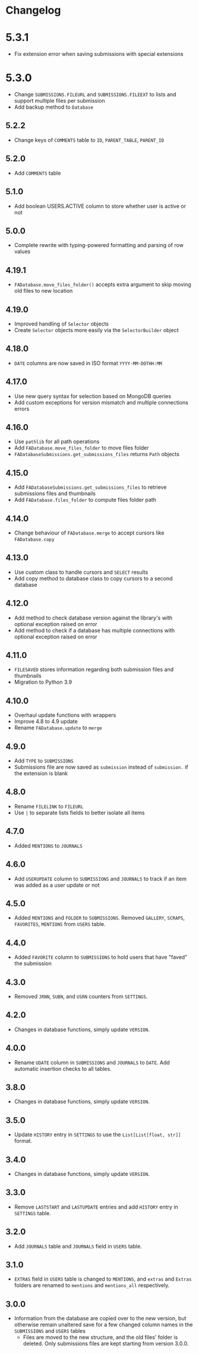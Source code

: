 # Changelog

# 5.3.1

* Fix extension error when saving submissions with special extensions

# 5.3.0

* Change `SUBMISSIONS.FILEURL` and `SUBMISSIONS.FILEEXT` to lists and support multiple files per submission
* Add backup method to `Database`

## 5.2.2

* Change keys of `COMMENTS` table to `ID`, `PARENT_TABLE`, `PARENT_ID`

## 5.2.0

* Add `COMMENTS` table

## 5.1.0

* Add boolean USERS.ACTIVE column to store whether user is active or not

## 5.0.0

* Complete rewrite with typing-powered formatting and parsing of row values

## 4.19.1

* `FADatabase.move_files_folder()` accepts extra argument to skip moving old files to new location

## 4.19.0

* Improved handling of `Selector` objects
* Create `Selector` objects more easily via the `SelectorBuilder` object

## 4.18.0

* `DATE` columns are now saved in ISO format `YYYY-MM-DDTHH:MM`

## 4.17.0

* Use new query syntax for selection based on MongoDB queries
* Add custom exceptions for version mismatch and multiple connections errors

## 4.16.0

* Use `pathlib` for all path operations
* Add `FADatabase.move_files_folder` to move files folder
* `FADatabaseSubmissions.get_submissions_files` returns `Path` objects

## 4.15.0

* Add `FADatabaseSubmissions.get_submissions_files` to retrieve submissions files and thumbnails
* Add `FADatabase.files_folder` to compute files folder path

## 4.14.0

* Change behaviour of `FADatabase.merge` to accept cursors like `FADatabase.copy`

## 4.13.0

* Use custom class to handle cursors and `SELECT` results
* Add copy method to database class to copy cursors to a second database

## 4.12.0

* Add method to check database version against the library's with optional exception raised on error
* Add method to check if a database has multiple connections with optional exception raised on error

## 4.11.0

* `FILESAVED` stores information regarding both submission files and thumbnails
* Migration to Python 3.9

## 4.10.0

* Overhaul update functions with wrappers
* Improve 4.8 to 4.9 update
* Rename `FADatabase.update` to `merge`

## 4.9.0

* Add `TYPE` to `SUBMISSIONS`
* Submissions file are now saved as `submission` instead of `submission.` if the extension is blank

## 4.8.0

* Rename `FILELINK` to `FILEURL`
* Use `|` to separate lists fields to better isolate all items

## 4.7.0

* Added `MENTIONS` to `JOURNALS`

## 4.6.0

* Add `USERUPDATE` column to `SUBMISSIONS` and `JOURNALS` to track if an item was added as a user update or not

## 4.5.0

* Added `MENTIONS` and `FOLDER` to `SUBMISSIONS`. Removed `GALLERY`, `SCRAPS`, `FAVORITES`, `MENTIONS` from `USERS`
  table.

## 4.4.0

* Added `FAVORITE` column to `SUBMISSIONS` to hold users that have "faved" the submission

## 4.3.0

* Removed `JRNN`, `SUBN`, and `USRN` counters from `SETTINGS`.

## 4.2.0

* Changes in database functions, simply update `VERSION`.

## 4.0.0

* Rename `UDATE` column in `SUBMISSIONS` and `JOURNALS` to `DATE`. Add automatic insertion checks to all tables.

## 3.8.0

* Changes in database functions, simply update `VERSION`.

## 3.5.0

* Update `HISTORY` entry in `SETTINGS` to use the `List[List[float, str]]` format.

## 3.4.0

* Changes in database functions, simply update `VERSION`.

## 3.3.0

* Remove `LASTSTART` and `LASTUPDATE` entries and add `HISTORY` entry in `SETTINGS` table.

## 3.2.0

* Add `JOURNALS` table and `JOURNALS` field in `USERS` table.

## 3.1.0

* `EXTRAS` field in `USERS` table is changed to `MENTIONS`, and `extras` and `Extras` folders are renamed to `mentions`
  and `mentions_all` respectively.

## 3.0.0

* Information from the database are copied over to the new version, but otherwise remain unaltered save for a few
  changed column names in the `SUBMISSIONS` and `USERS` tables
    * Files are moved to the new structure, and the old files' folder is deleted. Only submissions files are kept
      starting from version 3.0.0.